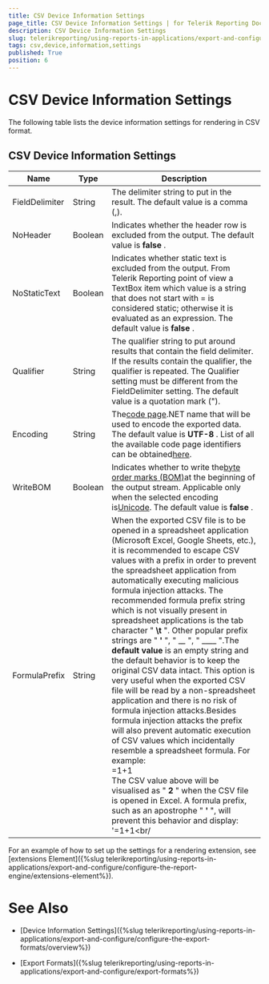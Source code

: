 ```yaml
---
title: CSV Device Information Settings
page_title: CSV Device Information Settings | for Telerik Reporting Documentation
description: CSV Device Information Settings
slug: telerikreporting/using-reports-in-applications/export-and-configure/configure-the-export-formats/csv-device-information-settings
tags: csv,device,information,settings
published: True
position: 6
---
```


# CSV Device Information Settings



The following table lists the device information settings for rendering in CSV format.

## CSV Device Information Settings




| Name | Type | Description |
| ------ | ------ | ------ |
|FieldDelimiter|String|The delimiter string to put in the result. The default value is a comma (,).|
|NoHeader|Boolean|Indicates whether the header row is excluded from the output. The default value is __false__ .|
|NoStaticText|Boolean|Indicates whether static text is excluded from the output. From Telerik Reporting point of view a TextBox item                 which value is a string that does not start with = is considered static; otherwise it is evaluated as an expression. The default value is __false__ .|
|Qualifier|String|The qualifier string to put around results that contain the field delimiter. If the results contain the qualifier, the qualifier is repeated. The Qualifier setting must be different from the FieldDelimiter setting. The default value is a quotation mark (").|
|Encoding|String|The[code page](http://msdn.microsoft.com/en-us/library/windows/desktop/dd317752(v=vs.85).aspx).NET name that will be used to encode the exported data. The default value is __UTF-8__ . List of all the available code page identifiers can be obtained[here](http://msdn.microsoft.com/en-us/library/windows/desktop/dd317756(v=vs.85).aspx).|
|WriteBOM|Boolean|Indicates whether to write the[byte order marks (BOM)](http://msdn.microsoft.com/en-us/library/windows/desktop/dd374101(v=vs.85).aspx)at the beginning of the output stream. Applicable only when the selected encoding is[Unicode](http://msdn.microsoft.com/en-us/library/windows/desktop/dd374081(v=vs.85).aspx). The default value is __false__ .|
|FormulaPrefix|String|When the exported CSV file is to be opened in a spreadsheet application (Microsoft Excel, Google Sheets, etc.), it is recommended to escape                 CSV values with a prefix in order to prevent the spreadsheet application from automatically executing malicious formula injection attacks.                 The recommended formula prefix string which is not visually present in spreadsheet applications is the tab character " __\t__ ".                 Other popular prefix strings are " __'__ ", " __\__ ", " ____ ".The __default value__ is an empty string and the default behavior is to keep the original CSV data intact. This option is very useful                 when the exported CSV file will be read by a non-spreadsheet application and there is no risk of formula injection attacks.Besides formula injection attacks the prefix will also prevent automatic execution of CSV values which incidentally resemble a spreadsheet formula.                 For example:<br/>	=1+1<br/>The CSV value above will be visualised as " __2__ " when the CSV file is opened in Excel. A formula prefix, such as an apostrophe                 " __'__ ", will prevent this behavior and display:<br/>	'=1+1<br/|




For an example of how to set up the settings for a rendering extension, see [extensions Element]({%slug telerikreporting/using-reports-in-applications/export-and-configure/configure-the-report-engine/extensions-element%}).         

# See Also


 * [Device Information Settings]({%slug telerikreporting/using-reports-in-applications/export-and-configure/configure-the-export-formats/overview%})

 * [Export Formats]({%slug telerikreporting/using-reports-in-applications/export-and-configure/export-formats%})
